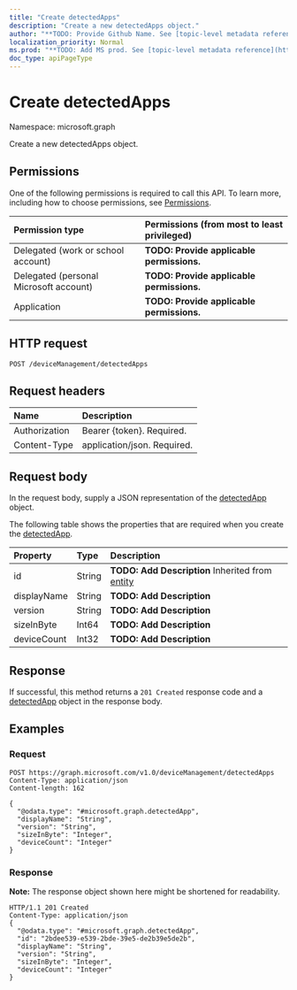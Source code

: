 ```yaml
---
title: "Create detectedApps"
description: "Create a new detectedApps object."
author: "**TODO: Provide Github Name. See [topic-level metadata reference](https://msgo.azurewebsites.net/add/document/guidelines/metadata.html#topic-level-metadata)**"
localization_priority: Normal
ms.prod: "**TODO: Add MS prod. See [topic-level metadata reference](https://msgo.azurewebsites.net/add/document/guidelines/metadata.html#topic-level-metadata)**"
doc_type: apiPageType
---
```


# Create detectedApps

Namespace: microsoft.graph

Create a new detectedApps object.

## Permissions
One of the following permissions is required to call this API. To learn more, including how to choose permissions, see [Permissions](/concepts/permissions-reference.md).

|Permission type|Permissions (from most to least privileged)|
|:---|:---|
|Delegated (work or school account)|**TODO: Provide applicable permissions.**|
|Delegated (personal Microsoft account)|**TODO: Provide applicable permissions.**|
|Application|**TODO: Provide applicable permissions.**|

## HTTP request

<!-- {
  "blockType": "ignored"
}
-->
``` http
POST /deviceManagement/detectedApps
```

## Request headers
|Name|Description|
|:---|:---|
|Authorization|Bearer {token}. Required.|
|Content-Type|application/json. Required.|

## Request body
In the request body, supply a JSON representation of the [detectedApp](../resources/intune-detectedapp.md) object.

The following table shows the properties that are required when you create the [detectedApp](../resources/intune-detectedapp.md).

|Property|Type|Description|
|:---|:---|:---|
|id|String|**TODO: Add Description** Inherited from [entity](../resources/entity.md)|
|displayName|String|**TODO: Add Description**|
|version|String|**TODO: Add Description**|
|sizeInByte|Int64|**TODO: Add Description**|
|deviceCount|Int32|**TODO: Add Description**|



## Response

If successful, this method returns a `201 Created` response code and a [detectedApp](../resources/intune-detectedapp.md) object in the response body.

## Examples

### Request
<!-- {
  "blockType": "request",
  "name": "create_detectedapp_from_"
}
-->
``` http
POST https://graph.microsoft.com/v1.0/deviceManagement/detectedApps
Content-Type: application/json
Content-length: 162

{
  "@odata.type": "#microsoft.graph.detectedApp",
  "displayName": "String",
  "version": "String",
  "sizeInByte": "Integer",
  "deviceCount": "Integer"
}
```


### Response
**Note:** The response object shown here might be shortened for readability.
<!-- {
  "blockType": "response",
  "truncated": true,
  "@odata.type": "microsoft.graph.detectedapp"
}
-->
``` http
HTTP/1.1 201 Created
Content-Type: application/json
{
  "@odata.type": "#microsoft.graph.detectedApp",
  "id": "2bdee539-e539-2bde-39e5-de2b39e5de2b",
  "displayName": "String",
  "version": "String",
  "sizeInByte": "Integer",
  "deviceCount": "Integer"
}
```

